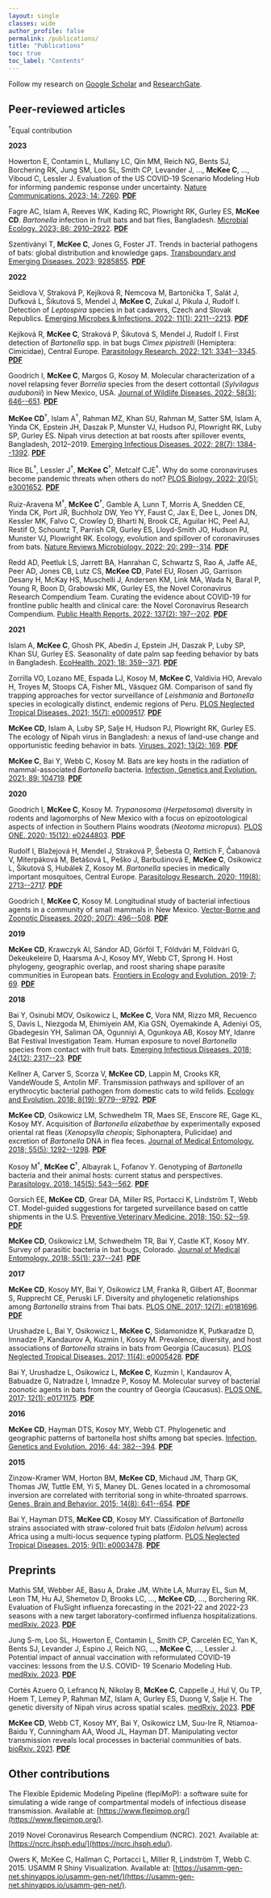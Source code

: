 ```yaml
---
layout: single
classes: wide
author_profile: false
permalink: /publications/
title: "Publications"
toc: true
toc_label: "Contents"
---
```


Follow my research on [Google Scholar](https://scholar.google.com/citations?user=xxVfsMIAAAAJ&hl=en) and [ResearchGate](https://www.researchgate.net/profile/Clifton-Mckee).

## Peer-reviewed articles

<sup>†</sup>Equal contribution

**2023**

Howerton E, Contamin L, Mullany LC, Qin MM, Reich NG, Bents SJ, Borchering RK, Jung SM, Loo SL, Smith CP, Levander J, ..., **McKee C**, ..., Viboud C, Lessler J. Evaluation of the US COVID-19 Scenario Modeling Hub for informing pandemic response under uncertainty. [Nature Communications. 2023; 14: 7260](https://doi.org/10.1038/s41467-023-42680-x). [**PDF**](http://clifmckee.github.io/files/2023_Howerton_Nat_Commun.pdf)

Fagre AC, Islam A, Reeves WK, Kading RC, Plowright RK, Gurley ES, **McKee CD**. *Bartonella* infection in fruit bats and bat flies, Bangladesh. [Microbial Ecology. 2023; 86: 2910–2922](https://doi.org/10.1007/s00248-023-02293-9). [**PDF**](http://clifmckee.github.io/files/2023_Fagre_Microb_Ecol.pdf)

Szentiványi T, **McKee C**, Jones G, Foster JT. Trends in bacterial pathogens of bats: global distribution and knowledge gaps. [Transboundary and Emerging Diseases. 2023; 9285855](https://doi.org/10.1155/2023/9285855). [**PDF**](http://clifmckee.github.io/files/2023_Szentivanyi_TBED.pdf)

**2022**

Seidlova V, Straková P, Kejíková R, Nemcova M, Bartonička T, Salát J, Dufková L, Šikutová S, Mendel J, **McKee C**, Zukal J, Pikula J, Rudolf I. Detection of *Leptospira* species in bat cadavers, Czech and Slovak Republics. [Emerging Microbes & Infections. 2022; 11(1): 2211--2213](https://doi.org/10.1080/22221751.2022.2117095). [**PDF**](http://clifmckee.github.io/files/2022_Seidlova_Emerg_Microbes_Infect.pdf)

Kejíková R, **McKee C**, Straková P, Šikutová S, Mendel J, Rudolf I. First detection of *Bartonella* spp. in bat bugs *Cimex pipistrelli* (Hemiptera: Cimicidae), Central Europe. [Parasitology Research. 2022; 121: 3341--3345](https://doi.org/10.1007/s00436-022-07668-4). [**PDF**](http://clifmckee.github.io/files/2022_Kejikova_Parasitology_Res.pdf)

Goodrich I, **McKee C**, Margos G, Kosoy M. Molecular characterization of a novel relapsing fever *Borrelia* species from the desert cottontail (*Sylvilagus audubonii*) in New Mexico, USA. [Journal of Wildlife Diseases. 2022; 58(3): 646--651](https://doi.org/10.7589/JWD-D-21-00148). [**PDF**](http://clifmckee.github.io/files/2022_Goodrich_JWD.pdf)

**McKee CD**<sup>†</sup>, Islam A<sup>†</sup>, Rahman MZ, Khan SU, Rahman M, Satter SM, Islam A, Yinda CK, Epstein JH, Daszak P, Munster VJ, Hudson PJ, Plowright RK, Luby SP, Gurley ES. Nipah virus detection at bat roosts after spillover events, Bangladesh, 2012–2019. [Emerging Infectious Diseases. 2022; 28(7): 1384--1392](https://doi.org/10.3201/eid2807.212614). [**PDF**](http://clifmckee.github.io/files/2022_McKee_EID.pdf)

Rice BL<sup>†</sup>, Lessler J<sup>†</sup>, **McKee C**<sup>†</sup>, Metcalf CJE<sup>†</sup>. Why do some coronaviruses become pandemic threats when others do not? [PLOS Biology. 2022; 20(5): e3001652](https://doi.org/10.1371/journal.pbio.3001652). [**PDF**](http://clifmckee.github.io/files/2022_Rice_PLoS_Biol.pdf)

Ruiz-Aravena M<sup>†</sup>, **McKee C**<sup>†</sup>, Gamble A, Lunn T, Morris A, Snedden CE, Yinda CK, Port JR, Buchholz DW, Yeo YY, Faust C, Jax E, Dee L, Jones DN, Kessler MK, Falvo C, Crowley D, Bharti N, Brook CE, Aguilar HC, Peel AJ, Restif O, Schountz T, Parrish CR, Gurley ES, Lloyd-Smith JO, Hudson PJ, Munster VJ, Plowright RK. Ecology, evolution and spillover of coronaviruses from bats. [Nature Reviews Microbiology. 2022; 20: 299--314](https://doi.org/10.1038/s41579-021-00652-2). [**PDF**](http://clifmckee.github.io/files/2022_Ruiz-Aravena_Nat_Rev_Microbiol.pdf)

Redd AD, Peetluk LS, Jarrett BA, Hanrahan C, Schwartz S, Rao A, Jaffe AE, Peer AD, Jones CB, Lutz CS, **McKee CD**, Patel EU, Rosen JG, Garrison Desany H, McKay HS, Muschelli J, Andersen KM, Link MA, Wada N, Baral P, Young R, Boon D, Grabowski MK, Gurley ES, the Novel Coronavirus Research Compendium Team. Curating the evidence about COVID-19 for frontline public health and clinical care: the Novel Coronavirus Research Compendium. [Public Health Reports. 2022; 137(2): 197--202](https://doi.org/10.1177/00333549211058732). [**PDF**](http://clifmckee.github.io/files/2022_Redd_PHR.pdf)

**2021**

Islam A, **McKee C**, Ghosh PK, Abedin J, Epstein JH, Daszak P, Luby SP, Khan SU, Gurley ES. Seasonality of date palm sap feeding behavior by bats in Bangladesh. [EcoHealth. 2021; 18: 359--371](https://doi.org/10.1007/s10393-021-01561-9). [**PDF**](http://clifmckee.github.io/files/2021_Islam_EcoHealth.pdf)

Zorrilla VO, Lozano ME, Espada LJ, Kosoy M, **McKee C**, Valdivia HO, Arevalo H, Troyes M, Stoops CA, Fisher ML, Vásquez GM. Comparison of sand fly trapping approaches for vector surveillance of *Leishmania* and *Bartonella* species in ecologically distinct, endemic regions of Peru. [PLOS Neglected Tropical Diseases. 2021; 15(7): e0009517](https://doi.org/10.1371/journal.pntd.0009517). [**PDF**](http://clifmckee.github.io/files/2021_Zorrilla_PLoS_NTD.pdf)

**McKee CD**, Islam A, Luby SP, Salje H, Hudson PJ, Plowright RK, Gurley ES. The ecology of Nipah virus in Bangladesh: a nexus of land-use change and opportunistic feeding behavior in bats. [Viruses. 2021; 13(2): 169](https://doi.org/10.3390/v13020169). [**PDF**](http://clifmckee.github.io/files/2021_McKee_Viruses.pdf)

**McKee C**, Bai Y, Webb C, Kosoy M. Bats are key hosts in the radiation of mammal-associated *Bartonella* bacteria. [Infection, Genetics and Evolution. 2021; 89: 104719](https://doi.org/10.1016/j.meegid.2021.104719). [**PDF**](http://clifmckee.github.io/files/2021_McKee_IGE.pdf)

**2020**

Goodrich I, **McKee C**, Kosoy M. *Trypanosoma* (*Herpetosoma*) diversity in rodents and lagomorphs of New Mexico with a focus on epizootological aspects of infection in Southern Plains woodrats (*Neotoma micropus*). [PLOS ONE. 2020; 15(12): e0244803](https://doi.org/10.1371/journal.pone.0244803). [**PDF**](http://clifmckee.github.io/files/2020_Goodrich_PLoS_ONE.pdf)

Rudolf I, Blažejová H, Mendel J, Straková P, Šebesta O, Rettich F, Čabanová V, Miterpáková M, Betášová L, Peško J, Barbušinová E, **McKee C**, Osikowicz L, Šikutová S, Hubálek Z, Kosoy M. *Bartonella* species in medically important mosquitoes, Central Europe. [Parasitology Research. 2020; 119(8): 2713--2717](https://doi.org/10.1007/s00436-020-06732-1). [**PDF**](http://clifmckee.github.io/files/2020_Rudolf_Parasitology_Res.pdf)

Goodrich I, **McKee C**, Kosoy M. Longitudinal study of bacterial infectious agents in a community of small mammals in New Mexico. [Vector-Borne and Zoonotic Diseases. 2020; 20(7): 496--508](https://doi.org/10.1089/vbz.2019.2550). [**PDF**](http://clifmckee.github.io/files/2020_Goodrich_VBZD.pdf)

**2019**

**McKee CD**, Krawczyk AI, Sándor AD, Görföl T, Földvári M, Földvári G, Dekeukeleire D, Haarsma A-J, Kosoy MY, Webb CT, Sprong H. Host phylogeny, geographic overlap, and roost sharing shape parasite communities in European bats. [Frontiers in Ecology and Evolution. 2019; 7: 69](https://doi.org/10.3389/fevo.2019.00069). [**PDF**](http://clifmckee.github.io/files/2019_McKee_Front_Ecol_Evol.pdf)

**2018**

Bai Y, Osinubi MOV, Osikowicz L, **McKee C**, Vora NM, Rizzo MR, Recuenco S, Davis L, Niezgoda M, Ehimiyein AM, Kia GSN, Oyemakinde A, Adeniyi OS, Gbadegesin YH, Saliman OA, Ogunniyi A, Ogunkoya AB, Kosoy MY, Idanre Bat Festival Investigation Team. Human exposure to novel *Bartonella* species from contact with fruit bats. [Emerging Infectious Diseases. 2018; 24(12): 2317--23](https://doi.org/10.3201/eid2412.181204.). [**PDF**](http://clifmckee.github.io/files/2018_Bai_EID.pdf)

Kellner A, Carver S, Scorza V, **McKee CD**, Lappin M, Crooks KR, VandeWoude S, Antolin MF. Transmission pathways and spillover of an erythrocytic bacterial pathogen from domestic cats to wild felids. [Ecology and Evolution. 2018; 8(19): 9779--9792](https://doi.org/10.1002/ece3.4451). [**PDF**](http://clifmckee.github.io/files/2018_Kellner_Ecol_Evol.pdf)

**McKee CD**, Osikowicz LM, Schwedhelm TR, Maes SE, Enscore RE, Gage KL, Kosoy MY. Acquisition of *Bartonella elizabethae* by experimentally exposed oriental rat fleas (*Xenopsylla cheopis*; Siphonaptera, Pulicidae) and excretion of *Bartonella* DNA in flea feces. [Journal of Medical Entomology. 2018; 55(5): 1292--1298](https://doi.org/10.1093/jme/tjy085). [**PDF**](http://clifmckee.github.io/files/2018b_McKee_JME.pdf)

Kosoy M<sup>†</sup>, **McKee C**<sup>†</sup>, Albayrak L, Fofanov Y. Genotyping of *Bartonella* bacteria and their animal hosts: current status and perspectives. [Parasitology. 2018; 145(5): 543--562](https://doi.org/10.1017/S0031182017001263). [**PDF**](http://clifmckee.github.io/files/2018_Kosoy_Parasitology.pdf)

Gorsich EE, **McKee CD**, Grear DA, Miller RS, Portacci K, Lindström T, Webb CT. Model-guided suggestions for targeted surveillance based on cattle shipments in the U.S. [Preventive Veterinary Medicine. 2018; 150: 52--59](https://doi.org/10.1016/j.prevetmed.2017.12.004). [**PDF**](http://clifmckee.github.io/files/2018_Gorsich_PVM.pdf)

**McKee CD**, Osikowicz LM, Schwedhelm TR, Bai Y, Castle KT, Kosoy MY. Survey of parasitic bacteria in bat bugs, Colorado. [Journal of Medical Entomology. 2018; 55(1): 237--241](https://doi.org/10.1093/jme/tjx155). [**PDF**](http://clifmckee.github.io/files/2018a_McKee_JME.pdf)

**2017**

**McKee CD**, Kosoy MY, Bai Y, Osikowicz LM, Franka R, Gilbert AT, Boonmar S, Rupprecht CE, Peruski LF. Diversity and phylogenetic relationships among *Bartonella* strains from Thai bats. [PLOS ONE. 2017; 12(7): e0181696](https://doi.org/10.1371/journal.pone.0181696). [**PDF**](http://clifmckee.github.io/files/2017_McKee_PLoS_ONE.pdf)

Urushadze L, Bai Y, Osikowicz L, **McKee C**, Sidamonidze K, Putkaradze D, Imnadze P, Kandaurov A, Kuzmin I, Kosoy M. Prevalence, diversity, and host associations of *Bartonella* strains in bats from Georgia (Caucasus). [PLOS Neglected Tropical Diseases. 2017; 11(4): e0005428](https://doi.org/10.1371/journal.pntd.0005428). [**PDF**](http://clifmckee.github.io/files/2017_Urushadze_PLoS_NTD.pdf)

Bai Y, Urushadze L, Osikowicz L, **McKee C**, Kuzmin I, Kandaurov A, Babuadze G, Natradze I, Imnadze P, Kosoy M. Molecular survey of bacterial zoonotic agents in bats from the country of Georgia (Caucasus). [PLOS ONE. 2017; 12(1): e0171175](https://doi.org/10.1371/journal.pone.0171175). [**PDF**](http://clifmckee.github.io/files/2017_Bai_PLoS_ONE.pdf)

**2016**

**McKee CD**, Hayman DTS, Kosoy MY, Webb CT. Phylogenetic and geographic patterns of bartonella host shifts among bat species. [Infection, Genetics and Evolution. 2016; 44: 382--394](https://doi.org/10.1016/j.meegid.2016.07.033). [**PDF**](http://clifmckee.github.io/files/2016_McKee_IGE.pdf)

**2015**

Zinzow-Kramer WM, Horton BM, **McKee CD**, Michaud JM, Tharp GK, Thomas JW, Tuttle EM, Yi S, Maney DL. Genes located in a chromosomal inversion are correlated with territorial song in white-throated sparrows. [Genes, Brain and Behavior. 2015; 14(8): 641--654](https://doi.org/10.1111/gbb.12252). [**PDF**](http://clifmckee.github.io/files/2015_ZinzowKramer_GBB.pdf)

Bai Y, Hayman DTS, **McKee CD**, Kosoy MY. Classification of *Bartonella* strains associated with straw-colored fruit bats (*Eidolon helvum*) across Africa using a multi-locus sequence typing platform. [PLOS Neglected Tropical Diseases. 2015; 9(1): e0003478](https://doi.org/10.1371/journal.pntd.0003478). [**PDF**](http://clifmckee.github.io/files/2015_Bai_PLoS_NTD.pdf)

## Preprints

Mathis SM, Webber AE, Basu A, Drake JM, White LA, Murray EL, Sun M, Leon TM, Hu AJ, Shemetov D, Brooks LC, ..., **McKee CD**, ..., Borchering RK. Evaluation of FluSight influenza forecasting in the 2021-22 and 2022-23 seasons with a new target laboratory-confirmed influenza hospitalizations. [medRxiv. 2023](https://doi.org/10.1101/2023.12.08.23299726). [**PDF**](https://hopkinsidd.github.io/flepiMoP_site/files/2023_Mathis_medRxiv.pdf)

Jung S-m, Loo SL, Howerton E, Contamin L, Smith CP, Carcelén EC, Yan K, Bents SJ, Levander J, Espino J, Reich NG, ..., **McKee C**, ..., Lessler J. Potential impact of annual vaccination with reformulated COVID-19 vaccines: lessons from the U.S. COVID- 19 Scenario Modeling Hub. [medRxiv. 2023](https://doi.org/10.1101/2023.10.26.23297581 ). [**PDF**](http://clifmckee.github.io/files/2023_Jung_medRxiv.pdf)

Cortés Azuero O, Lefrancq N, Nikolay B, **McKee C**, Cappelle J, Hul V, Ou TP, Hoem T, Lemey P, Rahman MZ, Islam A, Gurley ES, Duong V, Salje H. The genetic diversity of Nipah virus across spatial scales. [medRxiv. 2023](https://doi.org/10.1101/2023.07.14.23292668). [**PDF**](http://clifmckee.github.io/files/2023_Cortes-Azuero_medRxiv.pdf)

**McKee CD**, Webb CT, Kosoy MY, Bai Y, Osikowicz LM, Suu-Ire R, Ntiamoa-Baidu Y, Cunningham AA, Wood JL, Hayman DT. Manipulating vector transmission reveals local processes in bacterial communities of bats. [bioRxiv. 2021](https://doi.org/10.1101/2021.03.03.433743). [**PDF**](http://clifmckee.github.io/files/2021_McKee_bioRxiv.pdf)

## Other contributions

The Flexible Epidemic Modeling Pipeline (flepiMoP): a software suite for simulating a wide range of compartmental models of infectious disease transmission. Available at: [https://www.flepimop.org/](https://www.flepimop.org/).

2019 Novel Coronavirus Research Compendium (NCRC). 2021. Available at: [https://ncrc.jhsph.edu/](https://ncrc.jhsph.edu/).

Owers K, McKee C, Hallman C, Portacci L, Miller R, Lindström T, Webb C. 2015. USAMM R Shiny Visualization. Available at: [https://usamm-gen-net.shinyapps.io/usamm-gen-net/](https://usamm-gen-net.shinyapps.io/usamm-gen-net/).
